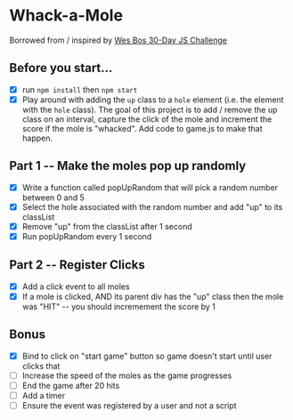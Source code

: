 # Whack-a-Mole

Borrowed from / inspired by [Wes Bos 30-Day JS Challenge](https://github.com/wesbos/JavaScript30/tree/master/30%20-%20Whack%20A%20Mole)

## Before you start...

- [x] run `npm install` then `npm start`
- [x] Play around with adding the `up` class to a `hole` element (i.e. the element with the `hole` class). The goal of this project is to add / remove the up class on an interval, capture the click of the mole and increment the score if the mole is "whacked". Add code to game.js to make that happen.

## Part 1 -- Make the moles pop up randomly

- [x] Write a function called popUpRandom that will pick a random number between 0 and 5
- [x] Select the hole associated with the random number and add "up" to its classList
- [x] Remove "up" from the classList after 1 second
- [x] Run popUpRandom every 1 second

## Part 2 -- Register Clicks

- [x] Add a click event to all moles
- [x] If a mole is clicked, AND its parent div has the "up" class then the mole was "HIT" -- you should incremement the score by 1

## Bonus

- [x] Bind to click on "start game" button so game doesn't start until user clicks that
- [ ] Increase the speed of the moles as the game progresses
- [ ] End the game after 20 hits
- [ ] Add a timer
- [ ] Ensure the event was registered by a user and not a script
